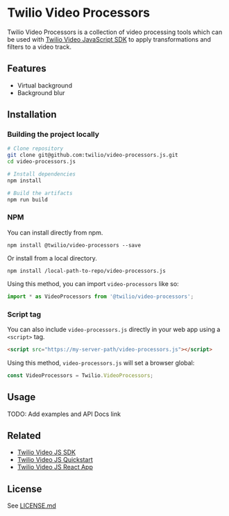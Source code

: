 # Twilio Video Processors
Twilio Video Processors is a collection of video processing tools which can be used with [Twilio Video JavaScript SDK](https://github.com/twilio/twilio-video.js) to apply transformations and filters to a video track.

## Features
- Virtual background
- Background blur

## Installation

### Building the project locally

```bash
# Clone repository
git clone git@github.com:twilio/video-processors.js.git
cd video-processors.js

# Install dependencies
npm install

# Build the artifacts
npm run build
```

### NPM
You can install directly from npm.
```
npm install @twilio/video-processors --save
```

Or install from a local directory.
```
npm install /local-path-to-repo/video-processors.js
```

Using this method, you can import `video-processors` like so:
```ts
import * as VideoProcessors from '@twilio/video-processors';
```

### Script tag
You can also include `video-processors.js` directly in your web app using a `<script>` tag.
 ```html
 <script src="https://my-server-path/video-processors.js"></script>
 ```

 Using this method, `video-processors.js` will set a browser global:
 ```ts
 const VideoProcessors = Twilio.VideoProcessors;
 ```

## Usage
TODO: Add examples and API Docs link

## Related
* [Twilio Video JS SDK](https://github.com/twilio/twilio-video.js)
* [Twilio Video JS Quickstart](https://github.com/twilio/video-quickstart-js)
* [Twilio Video JS React App](https://github.com/twilio/twilio-video-app-react)

## License
See [LICENSE.md](LICENSE.md)
